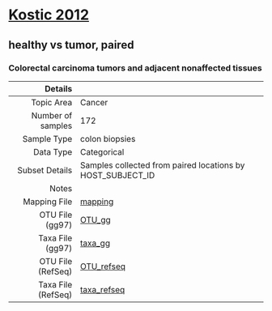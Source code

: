 # [Kostic 2012]( ../docs/kostic.html )
## healthy vs tumor, paired

### Colorectal carcinoma tumors and adjacent nonaffected tissues

| Details                   |                                                           |
| ------------------------: |-----------------------------------------------------------|
| Topic Area                | Cancer                                                |
| Number of samples         | 172                                         |
| Sample Type               | colon biopsies                                         |
| Data Type                 | Categorical                                           |
| Subset Details            | Samples collected from paired locations by HOST_SUBJECT_ID                                  |
| Notes                     |                                          |
| Mapping File              | [mapping]( ../datasets/kostic/mapping.txt)        |
| OTU File (gg97)           | [OTU_gg]( ../datasets/kostic/gg/otutable.txt)          |
| Taxa File (gg97)          | [taxa_gg]( ../datasets/kostic/gg/taxatable.txt)        |
| OTU File (RefSeq)         | [OTU_refseq]( ../datasets/kostic/refseq/otutable.txt)  |
| Taxa File (RefSeq)        | [taxa_refseq]( ../datasets/kostic/refseq/taxatable.txt)|